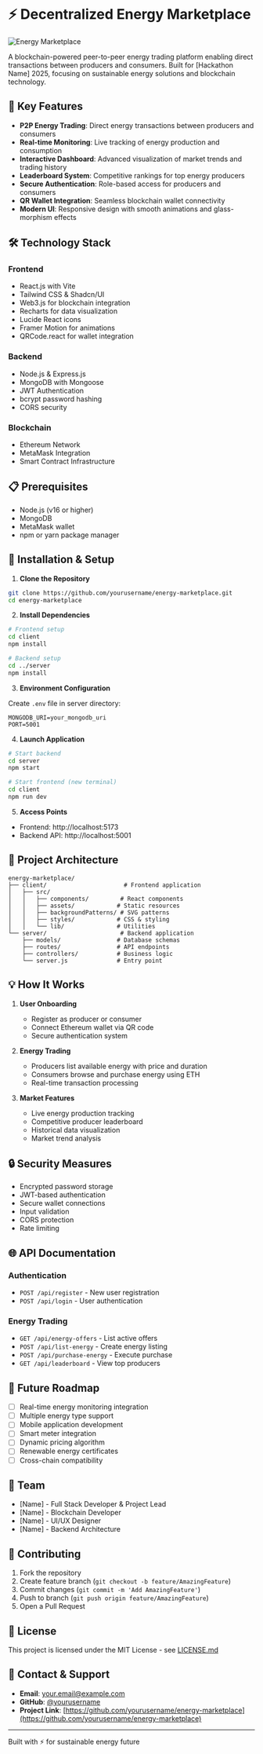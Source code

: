 # ⚡ Decentralized Energy Marketplace

![Energy Marketplace](screenshot.png) <!-- Add your project screenshot here -->

A blockchain-powered peer-to-peer energy trading platform enabling direct transactions between producers and consumers. Built for [Hackathon Name] 2025, focusing on sustainable energy solutions and blockchain technology.

## 🌟 Key Features

- **P2P Energy Trading**: Direct energy transactions between producers and consumers
- **Real-time Monitoring**: Live tracking of energy production and consumption
- **Interactive Dashboard**: Advanced visualization of market trends and trading history
- **Leaderboard System**: Competitive rankings for top energy producers
- **Secure Authentication**: Role-based access for producers and consumers
- **QR Wallet Integration**: Seamless blockchain wallet connectivity
- **Modern UI**: Responsive design with smooth animations and glass-morphism effects

## 🛠️ Technology Stack

### Frontend
- React.js with Vite
- Tailwind CSS & Shadcn/UI
- Web3.js for blockchain integration
- Recharts for data visualization
- Lucide React icons
- Framer Motion for animations
- QRCode.react for wallet integration

### Backend
- Node.js & Express.js
- MongoDB with Mongoose
- JWT Authentication
- bcrypt password hashing
- CORS security

### Blockchain
- Ethereum Network
- MetaMask Integration
- Smart Contract Infrastructure

## 📋 Prerequisites

- Node.js (v16 or higher)
- MongoDB
- MetaMask wallet
- npm or yarn package manager

## 🚀 Installation & Setup

1. **Clone the Repository**
```bash
git clone https://github.com/yourusername/energy-marketplace.git
cd energy-marketplace
```

2. **Install Dependencies**
```bash
# Frontend setup
cd client
npm install

# Backend setup
cd ../server
npm install
```

3. **Environment Configuration**

Create `.env` file in server directory:
```env
MONGODB_URI=your_mongodb_uri
PORT=5001
```

4. **Launch Application**
```bash
# Start backend
cd server
npm start

# Start frontend (new terminal)
cd client
npm run dev
```

5. **Access Points**
- Frontend: http://localhost:5173
- Backend API: http://localhost:5001

## 📁 Project Architecture

```
energy-marketplace/
├── client/                      # Frontend application
│   ├── src/
│   │   ├── components/         # React components
│   │   ├── assets/            # Static resources
│   │   ├── backgroundPatterns/ # SVG patterns
│   │   ├── styles/            # CSS & styling
│   │   └── lib/               # Utilities
└── server/                     # Backend application
    ├── models/                # Database schemas
    ├── routes/                # API endpoints
    ├── controllers/           # Business logic
    └── server.js              # Entry point
```

## 💡 How It Works

1. **User Onboarding**
   - Register as producer or consumer
   - Connect Ethereum wallet via QR code
   - Secure authentication system

2. **Energy Trading**
   - Producers list available energy with price and duration
   - Consumers browse and purchase energy using ETH
   - Real-time transaction processing

3. **Market Features**
   - Live energy production tracking
   - Competitive producer leaderboard
   - Historical data visualization
   - Market trend analysis

## 🔒 Security Measures

- Encrypted password storage
- JWT-based authentication
- Secure wallet connections
- Input validation
- CORS protection
- Rate limiting

## 🌐 API Documentation

### Authentication
- `POST /api/register` - New user registration
- `POST /api/login` - User authentication

### Energy Trading
- `GET /api/energy-offers` - List active offers
- `POST /api/list-energy` - Create energy listing
- `POST /api/purchase-energy` - Execute purchase
- `GET /api/leaderboard` - View top producers

## 🎯 Future Roadmap

- [ ] Real-time energy monitoring integration
- [ ] Multiple energy type support
- [ ] Mobile application development
- [ ] Smart meter integration
- [ ] Dynamic pricing algorithm
- [ ] Renewable energy certificates
- [ ] Cross-chain compatibility

## 👥 Team

- [Name] - Full Stack Developer & Project Lead
- [Name] - Blockchain Developer
- [Name] - UI/UX Designer
- [Name] - Backend Architecture

## 🤝 Contributing

1. Fork the repository
2. Create feature branch (`git checkout -b feature/AmazingFeature`)
3. Commit changes (`git commit -m 'Add AmazingFeature'`)
4. Push to branch (`git push origin feature/AmazingFeature`)
5. Open a Pull Request

## 📜 License

This project is licensed under the MIT License - see [LICENSE.md](LICENSE.md)

## 📧 Contact & Support

- **Email**: your.email@example.com
- **GitHub**: [@yourusername](https://github.com/yourusername)
- **Project Link**: [https://github.com/yourusername/energy-marketplace](https://github.com/yourusername/energy-marketplace)

---

Built with ⚡ for sustainable energy future

